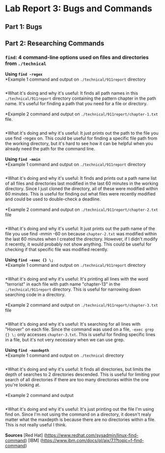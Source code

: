 # Lab Report 3: Bugs and Commands

## Part 1: Bugs

## Part 2: Researching Commands

### `find`: 4 command-line options used on files and directories from `./technical`
**Using `find -regex`**
\
*Example 1 command and output on `./technical/911report` directory
```

```
*What it's doing and why it's useful: It finds all path names in this `./technical/911report` directory containing the pattern chapter in the path name. It's useful for finding a path that you need for a file or directory.
\
\
*Example 2 command and output on `./technical/911report/chapter-1.txt` file.
```

```
*What it's doing and why it's useful: It just prints out the path to the file you use find -regex on. This could be useful for finding a specific file path from the working directory, but it's hard to see how it can be helpful when you already need the path for the command line.
\
\
**Using `find -mmin`**
\
*Example 1 command and output on `./technical/911report` directory
```

```
*What it's doing and why it's useful: It finds and prints out a path name list of all files and directories last modified in the last 60 minutes in the working directory. Since I just cloned the directory, all of these were modified within 60 minutes. This is useful for finding out what files were recently modified and could be used to double-check a deadline.
\
\
*Example 2 command and output on `./technical/911report/chapter-2.txt` file
```

```
*What it's doing and why it's useful: It just prints out the path name of the file you use find -mmin -60 on because `chapter-2.txt` was modified within the last 60 minutes when I created the directory. However, if I didn't modify it recently, it would probably not show anything. This could be useful for checking if that specific file was modified recently.
\
\
**Using `find -exec {} \;`**
\
*Example 1 command and output on `./technical/911report` directory
```

```
*What it's doing and why it's useful: It's printing all lines with the word "terrorist" in each file with path name "chapter-13" in the `./technical/911report` directory. This is useful for narrowing down searching code in a directory.
\
\
*Example 2 command and output on `./technical/911report/chapter-3.txt` file
```

```
*What it's doing and why it's useful: It's searching for all lines with "Hoover" on each file. Since the command was used on a file, `-exec grep {} \;` only accesses `chapter-3.txt`. This is useful for finding specific lines in a file, but it's not very necessary when we can use grep.
\
\
**Using `find -maxdepth`**
\
*Example 1 command and output on `./technical` directory
```

```
*What it's doing and why it's useful: It finds all directories, but limits the depth of searches to 2 directories descended. This is useful for limiting your search of all directories if there are too many directories within the one you're looking at.
\
\
*Example 2 command and output
```

```
*What it's doing and why it's useful: It's just printing out the file I'm using find on. Since I'm not using the command on a directory, it doesn't realy matter what the maxdepth is because there are no directories within a file. This is not really useful I think.
\
\
**Sources**
[Red Hat] (https://www.redhat.com/sysadmin/linux-find-command)
[IBM] (https://www.ibm.com/docs/pl/aix/7.1?topic=f-find-command)
